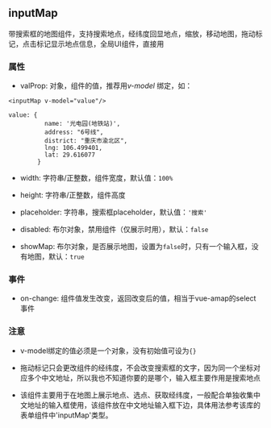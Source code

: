 ## inputMap
带搜索框的地图组件，支持搜索地点，经纬度回显地点，缩放，移动地图，拖动标记，点击标记显示地点信息，全局UI组件，直接用

### 属性
* valProp: 对象，组件的值，推荐用*v-model* 绑定，如：
```
<inputMap v-model="value"/>

value: {
          name: '光电园(地铁站)',
          address: "6号线",
          district: "重庆市渝北区",
          lng: 106.499401,
          lat: 29.616077
        }
```

* width: 字符串/正整数，组件宽度，默认值：`100%`

* height: 字符串/正整数，组件高度

* placeholder: 字符串，搜索框placeholder，默认值：`'搜索'`

* disabled: 布尔对象，禁用组件（仅展示时用），默认：`false`

* showMap: 布尔对象，是否展示地图，设置为`false`时，只有一个输入框，没有地图，默认：`true`
### 事件
* on-change: 组件值发生改变，返回改变后的值，相当于vue-amap的select事件
### 注意
* v-model绑定的值必须是一个对象，没有初始值可设为`{}`

* 拖动标记只会更改组件的经纬度，不会改变搜索框的文字，因为同一个坐标对应多个中文地址，所以我也不知道你要的是哪个，输入框主要作用是搜索地点

* 该组件主要用于在地图上展示地点、选点、获取经纬度，一般配合单独收集中文地址的输入框使用，该组件放在中文地址输入框下边，具体用法参考该库的表单组件中'inputMap'类型。
